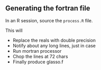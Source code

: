 ## Generating the fortran file

In an R session, source the `process.R` file. 

This will 
- Replace the reals with double precision
- Notify about any long lines, just in case
- Run mortran processor
- Chop the lines at 72 chars 
- Finally produce glasso.f
